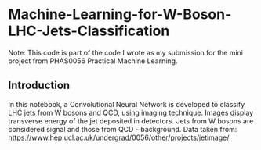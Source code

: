 # Machine-Learning-for-W-Boson-LHC-Jets-Classification

Note: This code is part of the code I wrote as my submission for the mini project from PHAS0056 Practical Machine Learning.

## Introduction

In this notebook, a Convolutional Neural Network is developed to classify LHC jets from W bosons and QCD, using imaging technique. Images display transverse energy of the jet deposited in detectors. Jets from W bosons are considered signal and those from QCD - background.
Data taken from: https://www.hep.ucl.ac.uk/undergrad/0056/other/projects/jetimage/
